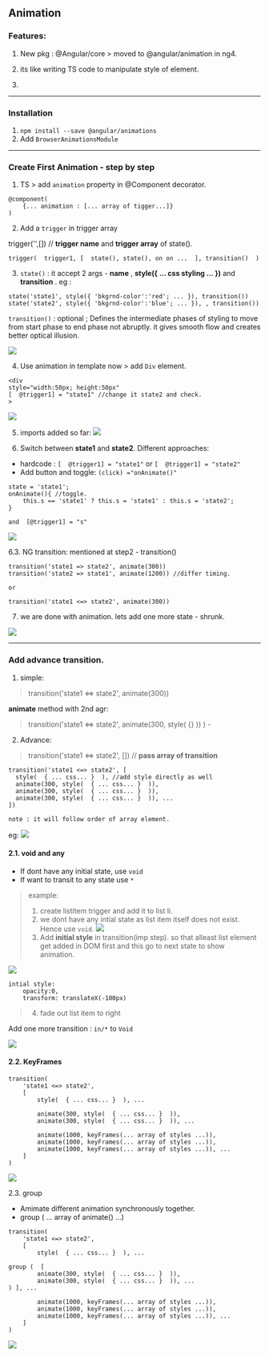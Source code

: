 ## Animation 
### Features:
1. New pkg :  @Angular/core > moved to @angular/animation in ng4.

2. its like writing TS code to manipulate style of element.
3. 
***
### Installation
1. `npm install --save @angular/animations` 
2. Add `BrowserAnimationsModule`

***
### Create First Animation - step by step
1. TS > add `animation` property in @Component decorator.
```
@component(
    {... animation : [... array of tigger...]}
)
```
2. Add a `trigger` in trigger array

trigger('',[]) // **trigger name** and **trigger array** of state().

`trigger(  trigger1, [  state(), state(), on on ...  ], transition()  )`

3. `state()` : it accept 2 args - **name** , **style({ ... css styling ... })**  and **transition** . eg :
```
state('state1', style({ 'bkgrnd-color':'red'; ... }), transition())
state('state2', style({ 'bkgrnd-color':'blue'; ... }), , transition())
```
`transition()` : optional ; Defines the intermediate phases of styling to move from start phase to end phase not abruptly. it gives smooth flow and creates better optical illusion.

![](https://github.com/lekhrajdinkar/NG6/blob/master/notes/assets/anim1.PNG)

4. Use animation in template now > add `Div` element.
```
<div 
style="width:50px; height:50px" 
[  @trigger1] = "state1" //change it state2 and check.
>
```
![](https://github.com/lekhrajdinkar/NG6/blob/master/notes/assets/anim2.PNG)

5. imports added so far:
![](https://github.com/lekhrajdinkar/NG6/blob/master/notes/assets/anim-01.PNG)

6. Switch between **state1** and **state2**. Different approaches: 
-  hardcode : `[  @trigger1] = "state1"` or `[  @trigger1] = "state2"`
- Add button and toggle:  `(click) ="onAnimate()"`
```
state = 'state1';
onAnimate(){ //toggle.
    this.s == 'state1' ? this.s = 'state1' : this.s = 'state2';
}

and  [@trigger1] = "s"
```
![](https://github.com/lekhrajdinkar/NG6/blob/master/notes/assets/anim-2.PNG)

6.3. NG transition: mentioned at step2 - transition()
```
transition('state1 => state2', animate(300))
transition('state2 => state1', animate(1200)) //differ timing.

or

transition('state1 <=> state2', animate(300))
```

7. we are done with animation. lets add one more state - shrunk.

![](https://github.com/lekhrajdinkar/NG6/blob/master/notes/assets/amin-3.PNG)

***
### Add advance transition.
1. simple:

> transition('state1 <=> state2', animate(300))

**animate** method with 2nd agr:
> transition('state1 <=> state2', animate(300, style(  {}  )) ) - 

2.  Advance:

> transition('state1 <=> state2', []) // **pass array of transition**


```
transition('state1 <=> state2', [
  style(  { ... css... }  ), //add style directly as well
  animate(300, style(  { ... css... }  )),
  animate(300, style(  { ... css... }  )),
  animate(300, style(  { ... css... }  )), ...  
])

note : it will follow order of array element.
```
eg:
![](https://github.com/lekhrajdinkar/NG6/blob/master/notes/assets/anim-4.PNG)

#### 2.1.  void and any
- If dont have any initial state, use  `void`
- If want to transit to any state use `*`

>example:
> 1. create listitem trigger and add it to list li.
> 2. we dont have any intial state as list item itself does not exist. Hence use `void`.
![](https://github.com/lekhrajdinkar/NG6/blob/master/notes/assets/anim-5.PNG)
> 3. Add **initial style** in transition(imp step). so that alleast list element get added in DOM first and this go to next state to show animation.

![](https://github.com/lekhrajdinkar/NG6/blob/master/notes/assets/anim-6.PNG)

```
intial style:
    opacity:0,
    transform: translateX(-100px)
```
> 4. fade out list item to right

Add one more transition : `in/*` to `Void`

![](https://github.com/lekhrajdinkar/NG6/blob/master/notes/assets/anim-7.PNG)


#### 2.2.  KeyFrames

```
transition(
    'state1 <=> state2', 
    [  
        style(  { ... css... }  ), ...

        animate(300, style(  { ... css... }  )),
        animate(300, style(  { ... css... }  )), ...

        animate(1000, keyFrames(... array of styles ...)),
        animate(1000, keyFrames(... array of styles ...)),
        animate(1000, keyFrames(... array of styles ...)), ...
    ]
)
```
![](https://github.com/lekhrajdinkar/NG6/blob/master/notes/assets/anim-8.PNG)

2.3. group 
- Amimate different animation synchronously together.
- group ( ... array of animate() ...)

```
transition(
    'state1 <=> state2', 
    [  
        style(  { ... css... }  ), ...

group (  [
        animate(300, style(  { ... css... }  )),
        animate(300, style(  { ... css... }  )), ...
) ], ...

        animate(1000, keyFrames(... array of styles ...)),
        animate(1000, keyFrames(... array of styles ...)),
        animate(1000, keyFrames(... array of styles ...)), ...
    ]
)
```
![](https://github.com/lekhrajdinkar/NG6/blob/master/notes/assets/anim-9.PNG)






